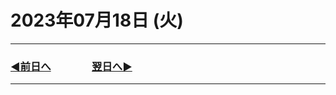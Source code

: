 # 2023年07月18日 (火)

---

### [◀️前日へ](https://github.com/yuasys/chatty-journal/blob/main/2023/07/2023-07-17.md)&emsp;&emsp;&emsp;&emsp;[翌日へ▶️](https://github.com/yuasys/chatty-journal/blob/main/2023/07/2023-07-19.md)

---
